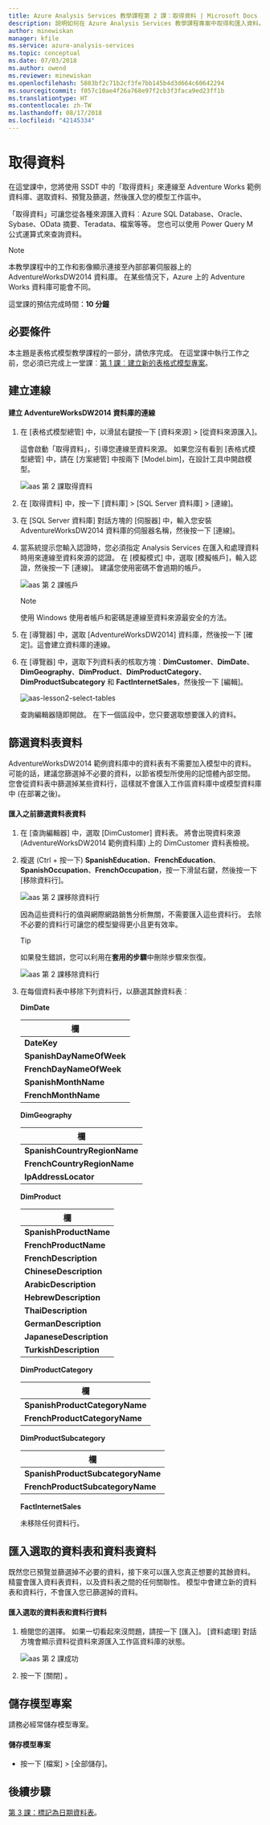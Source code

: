 ```yaml
---
title: Azure Analysis Services 教學課程第 2 課：取得資料 | Microsoft Docs
description: 說明如何在 Azure Analysis Services 教學課程專案中取得和匯入資料。
author: minewiskan
manager: kfile
ms.service: azure-analysis-services
ms.topic: conceptual
ms.date: 07/03/2018
ms.author: owend
ms.reviewer: minewiskan
ms.openlocfilehash: 5803bf2c71b2cf3fe7bb145b4d3d664c60642294
ms.sourcegitcommit: f057c10ae4f26a768e97f2cb3f3faca9ed23ff1b
ms.translationtype: HT
ms.contentlocale: zh-TW
ms.lasthandoff: 08/17/2018
ms.locfileid: "42145334"
---
```

# <a name="get-data"></a>取得資料

在這堂課中，您將使用 SSDT 中的「取得資料」來連線至 Adventure Works 範例資料庫、選取資料、預覽及篩選，然後匯入您的模型工作區中。  
  
「取得資料」可讓您從各種來源匯入資料︰Azure SQL Database、Oracle、Sybase、OData 摘要、Teradata、檔案等等。 您也可以使用 Power Query M 公式運算式來查詢資料。

> [!NOTE]
> 本教學課程中的工作和影像顯示連接至內部部署伺服器上的 AdventureWorksDW2014 資料庫。 在某些情況下，Azure 上的 Adventure Works 資料庫可能會不同。
  
這堂課的預估完成時間：**10 分鐘**  
  
## <a name="prerequisites"></a>必要條件  
本主題是表格式模型教學課程的一部分，請依序完成。 在這堂課中執行工作之前，您必須已完成上一堂課︰[第 1 課︰建立新的表格式模型專案](../tutorials/aas-lesson-1-create-a-new-tabular-model-project.md)。  
  
## <a name="create-a-connection"></a>建立連線  
  
#### <a name="to-create-a-connection-to-the-adventureworksdw2014-database"></a>建立 AdventureWorksDW2014 資料庫的連線  
  
1.  在 [表格式模型總管] 中，以滑鼠右鍵按一下 [資料來源] > [從資料來源匯入]。  
  
    這會啟動「取得資料」，引導您連線至資料來源。 如果您沒有看到 [表格式模型總管] 中，請在 [方案總管] 中按兩下 [Model.bim]，在設計工具中開啟模型。 
    
    ![aas 第 2 課取得資料](../tutorials/media/aas-lesson2-getdata.png)
  
2.  在 [取得資料] 中，按一下 [資料庫] > [SQL Server 資料庫] > [連線]。  
  
3.  在 [SQL Server 資料庫] 對話方塊的 [伺服器] 中，輸入您安裝 AdventureWorksDW2014 資料庫的伺服器名稱，然後按一下 [連線]。  

4.  當系統提示您輸入認證時，您必須指定 Analysis Services 在匯入和處理資料時用來連線至資料來源的認證。 在 [模擬模式] 中，選取 [模擬帳戶]，輸入認證，然後按一下 [連線]。 建議您使用密碼不會過期的帳戶。

    ![aas 第 2 課帳戶](../tutorials/media/aas-lesson2-account.png)
  
    > [!NOTE]  
    > 使用 Windows 使用者帳戶和密碼是連線至資料來源最安全的方法。
  
5.  在 [導覽器] 中，選取 [AdventureWorksDW2014] 資料庫，然後按一下 [確定]。這會建立資料庫的連線。 
  
6.  在 [導覽器] 中，選取下列資料表的核取方塊︰**DimCustomer**、**DimDate**、**DimGeography**、**DimProduct**、**DimProductCategory**、**DimProductSubcategory** 和 **FactInternetSales**，然後按一下 [編輯]。

    ![aas-lesson2-select-tables](../tutorials/media/aas-lesson2-select-tables.png)
  
    查詢編輯器隨即開啟。 在下一個區段中，您只要選取想要匯入的資料。

  
## <a name="filter-the-table-data"></a>篩選資料表資料  
AdventureWorksDW2014 範例資料庫中的資料表有不需要加入模型中的資料。 可能的話，建議您篩選掉不必要的資料，以節省模型所使用的記憶體內部空間。 您會從資料表中篩選掉某些資料行，這樣就不會匯入工作區資料庫中或模型資料庫中 (在部署之後)。 
  
#### <a name="to-filter-the-table-data-before-importing"></a>匯入之前篩選資料表資料  
  
1.  在 [查詢編輯器] 中，選取 [DimCustomer] 資料表。 將會出現資料來源 (AdventureWorksDW2014 範例資料庫) 上的 DimCustomer 資料表檢視。 
  
2.  複選 (Ctrl + 按一下) **SpanishEducation**、**FrenchEducation**、**SpanishOccupation**、**FrenchOccupation**，按一下滑鼠右鍵，然後按一下 [移除資料行]。 

    ![aas 第 2 課移除資料行](../tutorials/media/aas-lesson2-remove-columns.png)
  
    因為這些資料行的值與網際網路銷售分析無關，不需要匯入這些資料行。 去除不必要的資料行可讓您的模型變得更小且更有效率。  

    > [!TIP]
    > 如果發生錯誤，您可以利用在**套用的步驟**中刪除步驟來恢復。   
    
    ![aas 第 2 課移除資料行](../tutorials/media/aas-lesson2-remove-step.png)

  
4.  在每個資料表中移除下列資料行，以篩選其餘資料表︰  
    
    **DimDate**
    
      |欄|  
      |--------|  
      |**DateKey**|  
      |**SpanishDayNameOfWeek**|  
      |**FrenchDayNameOfWeek**|  
      |**SpanishMonthName**|  
      |**FrenchMonthName**|  
  
    **DimGeography**
  
      |欄|  
      |-------------|  
      |**SpanishCountryRegionName**|  
      |**FrenchCountryRegionName**|  
      |**IpAddressLocator**|  
  
    **DimProduct**
  
      |欄|  
      |-----------|  
      |**SpanishProductName**|  
      |**FrenchProductName**|  
      |**FrenchDescription**|  
      |**ChineseDescription**|  
      |**ArabicDescription**|  
      |**HebrewDescription**|  
      |**ThaiDescription**|  
      |**GermanDescription**|  
      |**JapaneseDescription**|  
      |**TurkishDescription**|  
  
    **DimProductCategory**
  
      |欄|  
      |--------------------|  
      |**SpanishProductCategoryName**|  
      |**FrenchProductCategoryName**|  
  
    **DimProductSubcategory**
  
      |欄|  
      |-----------------------|  
      |**SpanishProductSubcategoryName**|  
      |**FrenchProductSubcategoryName**|  
  
    **FactInternetSales**
  
      未移除任何資料行。
  
## <a name="Import"></a>匯入選取的資料表和資料表資料  
既然您已預覽並篩選掉不必要的資料，接下來可以匯入您真正想要的其餘資料。 精靈會匯入資料表資料，以及資料表之間的任何關聯性。 模型中會建立新的資料表和資料行，不會匯入您已篩選掉的資料。  
  
#### <a name="to-import-the-selected-tables-and-column-data"></a>匯入選取的資料表和資料行資料  
  
1.  檢閱您的選擇。 如果一切看起來沒問題，請按一下 [匯入]。 [資料處理] 對話方塊會顯示資料從資料來源匯入工作區資料庫的狀態。
  
    ![aas 第 2 課成功](../tutorials/media/aas-lesson2-success.png) 
  
2.  按一下 [關閉] 。  

  
## <a name="save-your-model-project"></a>儲存模型專案  
請務必經常儲存模型專案。  
  
#### <a name="to-save-the-model-project"></a>儲存模型專案  
  
-   按一下 [檔案] > [全部儲存]。  
  
## <a name="whats-next"></a>後續步驟
[第 3 課：標記為日期資料表](../tutorials/aas-lesson-3-mark-as-date-table.md)。

  
  
